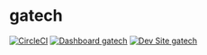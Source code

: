 # gatech

[![CircleCI](https://circleci.com/gh/jdelon02/gatech.svg?style=shield)](https://circleci.com/gh/jdelon02/gatech)
[![Dashboard gatech](https://img.shields.io/badge/dashboard-gatech-yellow.svg)](https://dashboard.pantheon.io/sites/8ffe2a59-205c-4971-afe3-ffa08090d051#dev/code)
[![Dev Site gatech](https://img.shields.io/badge/site-gatech-blue.svg)](http://dev-gatech.pantheonsite.io/)